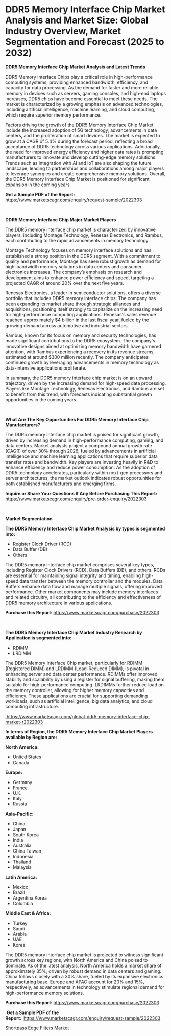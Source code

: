 <p><h1>DDR5 Memory Interface Chip Market Analysis and Market Size: Global Industry Overview, Market Segmentation and Forecast (2025 to 2032)</h1></p><p><strong>DDR5 Memory Interface Chip Market Analysis and Latest Trends</strong></p>
<p><p>DDR5 Memory Interface Chips play a critical role in high-performance computing systems, providing enhanced bandwidth, efficiency, and capacity for data processing. As the demand for faster and more reliable memory in devices such as servers, gaming consoles, and high-end laptops increases, DDR5 chips have become essential to meet these needs. The market is characterized by a growing emphasis on advanced technologies, including artificial intelligence, machine learning, and cloud computing, which require superior memory performance.</p><p>Factors driving the growth of the DDR5 Memory Interface Chip Market include the increased adoption of 5G technology, advancements in data centers, and the proliferation of smart devices. The market is expected to grow at a CAGR of 5.4% during the forecast period, reflecting a broad acceptance of DDR5 technology across various applications. Additionally, the need for improved energy efficiency and higher data rates is prompting manufacturers to innovate and develop cutting-edge memory solutions. Trends such as integration with AI and IoT are also shaping the future landscape, leading to partnerships and collaborations among major players to leverage synergies and create comprehensive memory solutions. Overall, the DDR5 Memory Interface Chip Market is positioned for significant expansion in the coming years.</p></p>
<p><strong>Get a Sample PDF of the Report:&nbsp;</strong> <a href="https://www.marketscagr.com/enquiry/request-sample/2022303?utm_campaign=1950&utm_medium=2&utm_source=Github&utm_content=ia&utm_term=29032025&utm_id=ddr5-memory-interface-chip">https://www.marketscagr.com/enquiry/request-sample/2022303</a></p>
<p>&nbsp;</p>
<p><strong>DDR5 Memory Interface Chip Major Market Players</strong></p>
<p><p>The DDR5 memory interface chip market is characterized by innovative players, including Montage Technology, Renesas Electronics, and Rambus, each contributing to the rapid advancements in memory technology. </p><p>Montage Technology focuses on memory interface solutions and has established a strong position in the DDR5 segment. With a commitment to quality and performance, Montage has seen robust growth as demand for high-bandwidth memory solutions in data centers and consumer electronics increases. The company’s emphasis on research and development aims to enhance power efficiency and speed, targeting a projected CAGR of around 20% over the next five years.</p><p>Renesas Electronics, a leader in semiconductor solutions, offers a diverse portfolio that includes DDR5 memory interface chips. The company has been expanding its market share through strategic alliances and acquisitions, positioning itself strongly to capitalize on the increasing need for high-performance computing applications. Renesas's sales revenue reached approximately $4 billion in the last fiscal year, fueled by the growing demand across automotive and industrial sectors.</p><p>Rambus, known for its focus on memory and security technologies, has made significant contributions to the DDR5 ecosystem. The company's innovative designs aimed at optimizing memory bandwidth have garnered attention, with Rambus experiencing a recovery in its revenue streams, estimated at around $300 million recently. The company anticipates continued growth by leveraging advancements in memory technology as data-intensive applications proliferate.</p><p>In summary, the DDR5 memory interface chip market is on an upward trajectory, driven by the increasing demand for high-speed data processing. Players like Montage Technology, Renesas Electronics, and Rambus are set to benefit from this trend, with forecasts indicating substantial growth opportunities in the coming years.</p></p>
<p>&nbsp;</p>
<p><strong>What Are The Key Opportunities For DDR5 Memory Interface Chip Manufacturers?</strong></p>
<p><p>The DDR5 memory interface chip market is poised for significant growth, driven by increasing demand in high-performance computing, gaming, and data centers. Market analysts project a compound annual growth rate (CAGR) of over 30% through 2026, fueled by advancements in artificial intelligence and machine learning applications that require superior data transfer rates and bandwidth. Key players are investing heavily in R&D to enhance efficiency and reduce power consumption. As the adoption of DDR5 technology accelerates, particularly within next-gen processors and server architectures, the market outlook indicates robust opportunities for both established manufacturers and emerging firms.</p></p>
<p><strong>Inquire or Share Your Questions If Any Before Purchasing This Report:</strong> <a href="https://www.marketscagr.com/enquiry/pre-order-enquiry/2022303?utm_campaign=1950&utm_medium=2&utm_source=Github&utm_content=ia&utm_term=29032025&utm_id=ddr5-memory-interface-chip">https://www.marketscagr.com/enquiry/pre-order-enquiry/2022303</a></p>
<p>&nbsp;</p>
<p><strong>Market Segmentation</strong></p>
<p><strong>The DDR5 Memory Interface Chip Market Analysis by types is segmented into:</strong></p>
<p><ul><li>Register Clock Driver (RCD)</li><li>Data Buffer (DB)</li><li>Others</li></ul></p>
<p><p>The DDR5 memory interface chip market comprises several key types, including Register Clock Drivers (RCD), Data Buffers (DB), and others. RCDs are essential for maintaining signal integrity and timing, enabling high-speed data transfer between the memory controller and the modules. Data Buffers enhance data flow and manage multiple signals, offering improved performance. Other market components may include memory interfaces and related circuitry, all contributing to the efficiency and effectiveness of DDR5 memory architecture in various applications.</p></p>
<p><strong>Purchase this Report:&nbsp;</strong><a href="https://www.marketscagr.com/purchase/2022303?utm_campaign=1950&utm_medium=2&utm_source=Github&utm_content=ia&utm_term=29032025&utm_id=ddr5-memory-interface-chip">https://www.marketscagr.com/purchase/2022303</a></p>
<p>&nbsp;</p>
<p><strong>The DDR5 Memory Interface Chip Market Industry Research by Application is segmented into:</strong></p>
<p><ul><li>RDIMM</li><li>LRDIMM</li></ul></p>
<p><p>The DDR5 Memory Interface Chip market, particularly for RDIMM (Registered DIMM) and LRDIMM (Load-Reduced DIMM), is pivotal in enhancing server and data center performance. RDIMMs offer improved stability and scalability by using a register for signal buffering, making them suitable for high-performance computing. LRDIMMs further reduce load on the memory controller, allowing for higher memory capacities and efficiency. These applications are crucial for supporting demanding workloads, such as artificial intelligence, big data analytics, and cloud computing infrastructure.</p></p>
<p><a href="https://www.marketscagr.com/global-ddr5-memory-interface-chip-market-r2022303?utm_campaign=1950&utm_medium=2&utm_source=Github&utm_content=ia&utm_term=29032025&utm_id=ddr5-memory-interface-chip">&nbsp;https://www.marketscagr.com/global-ddr5-memory-interface-chip-market-r2022303</a></p>
<p><strong>In terms of Region, the DDR5 Memory Interface Chip Market Players available by Region are:</strong></p>
<p>
    <p> <strong> North America: </strong>
        <ul>
            <li>United States</li>
            <li>Canada</li>
        </ul>
        </p> 
    <p> <strong> Europe: </strong>
        <ul>
            <li>Germany</li>
            <li>France</li>
            <li>U.K.</li>
            <li>Italy</li>
            <li>Russia</li>
        </ul>
        </p> 
    <p> <strong> Asia-Pacific: </strong>
        <ul>
            <li>China</li>
            <li>Japan</li>
            <li>South Korea</li>
            <li>India</li>
            <li>Australia</li>
            <li>China Taiwan</li>
            <li>Indonesia</li>
            <li>Thailand</li>
            <li>Malaysia</li>
        </ul>
        </p> 
    <p> <strong> Latin America: </strong>
        <ul>
            <li>Mexico</li>
            <li>Brazil</li>
            <li>Argentina Korea</li>
            <li>Colombia</li>
        </ul>
        </p> 
    <p> <strong> Middle East & Africa: </strong>
        <ul>
            <li>Turkey</li>
            <li>Saudi</li>
            <li>Arabia</li>
            <li>UAE</li>
            <li>Korea</li>
        </ul>
    </p>
    </p>
<p><p>The DDR5 memory interface chip market is projected to witness significant growth across key regions, with North America and China poised to dominate. As of the latest analysis, North America holds a market share of approximately 35%, driven by robust demand in data centers and gaming. China follows closely with a 30% share, fueled by its expansive electronics manufacturing base. Europe and APAC account for 20% and 15%, respectively, as advancements in technology stimulate regional demand for high-performance memory solutions.</p></p>
<p><strong>Purchase this Report: </strong><a href="https://www.marketscagr.com/purchase/2022303?utm_campaign=1950&utm_medium=2&utm_source=Github&utm_content=ia&utm_term=29032025&utm_id=ddr5-memory-interface-chip">https://www.marketscagr.com/purchase/2022303</a></p>
<p>&nbsp;<strong>Get a Sample PDF of the Report:&nbsp;&nbsp;</strong><a href="https://www.marketscagr.com/enquiry/request-sample/2022303?utm_campaign=1950&utm_medium=2&utm_source=Github&utm_content=ia&utm_term=29032025&utm_id=ddr5-memory-interface-chip">https://www.marketscagr.com/enquiry/request-sample/2022303</a></p>
<p><strong></strong></p>
<p><p><a href="https://github.com/mookiesville/Market-Research-Report-List-1/blob/main/shortpass-edge-filters-market.md?utm_campaign=1950&utm_medium=2&utm_source=Github&utm_content=ia&utm_term=29032025&utm_id=ddr5-memory-interface-chip">Shortpass Edge Filters Market</a></p></p>